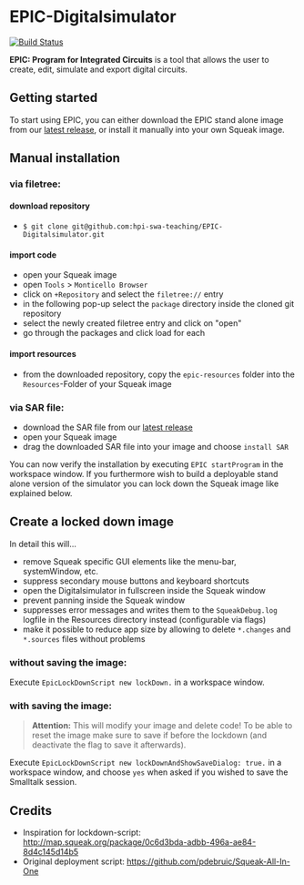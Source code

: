 # EPIC-Digitalsimulator

[![Build Status](https://travis-ci.org/hpi-swa-teaching/EPIC-Digitalsimulator.svg?branch=developer)](https://travis-ci.org/hpi-swa-teaching/EPIC-Digitalsimulator)

**EPIC: Program for Integrated Circuits** is a tool that allows the user to create, edit, simulate and export digital circuits.

## Getting started

To start using EPIC, you can either download the EPIC stand alone image from our [latest release](https://github.com/hpi-swa-teaching/EPIC-Digitalsimulator/releases/latest), or install it manually into your own Squeak image.

## Manual installation

### via filetree:

#### download repository

- `$ git clone git@github.com:hpi-swa-teaching/EPIC-Digitalsimulator.git`

#### import code

- open your Squeak image
- open `Tools` > `Monticello Browser`
- click on `+Repository` and select the `filetree://` entry
- in the following pop-up select the `package` directory inside the cloned git repository
- select the newly created filetree entry and click on "open"
- go through the packages and click load for each

#### import resources

- from the downloaded repository, copy the `epic-resources` folder into the `Resources`-Folder of your Squeak image

### via SAR file:

- download the SAR file from our [latest release](https://github.com/hpi-swa-teaching/EPIC-Digitalsimulator/releases/latest)
- open your Squeak image
- drag the downloaded SAR file into your image and choose `install SAR`

You can now verify the installation by executing `EPIC startProgram` in the workspace window. If you furthermore wish to build a deployable stand alone version of the simulator you can lock down the Squeak image like explained below.

## Create a locked down image

In detail this will…

- remove Squeak specific GUI elements like the menu-bar, systemWindow, etc.
- suppress secondary mouse buttons and keyboard shortcuts
- open the Digitalsimulator in fullscreen inside the Squeak window
- prevent panning inside the Squeak window
- suppresses error messages and writes them to the `SqueakDebug.log` logfile in the Resources directory instead (configurable via flags)
- make it possible to reduce app size by allowing to delete `*.changes` and `*.sources` files without problems

### without saving the image:

Execute `EpicLockDownScript new lockDown.` in a workspace window.

### with saving the image:

> **Attention:**
> This will modify your image and delete code!
> To be able to reset the image make sure to save if before the lockdown (and deactivate the flag to save it afterwards).

Execute `EpicLockDownScript new lockDownAndShowSaveDialog: true.` in a workspace window, and choose `yes` when asked if you wished to save the Smalltalk session.

## Credits

- Inspiration for lockdown-script: http://map.squeak.org/package/0c6d3bda-adbb-496a-ae84-8d4c145d14b5
- Original deployment script: https://github.com/pdebruic/Squeak-All-In-One
